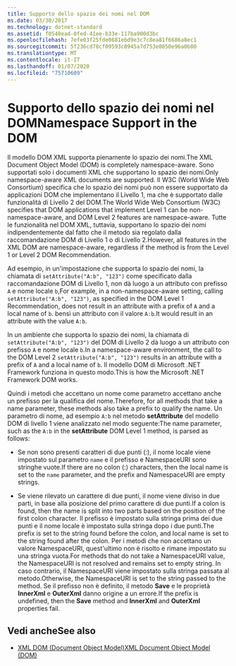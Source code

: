 ```yaml
---
title: Supporto dello spazio dei nomi nel DOM
ms.date: 03/30/2017
ms.technology: dotnet-standard
ms.assetid: f0548ead-0fed-41ee-b33e-117ba900d3bc
ms.openlocfilehash: 7efe03f25fde0681ebd9e3c7c8ea81f6686a8ec1
ms.sourcegitcommit: 5f236cd78cf09593c8945a7d753e0850e96a0b80
ms.translationtype: MT
ms.contentlocale: it-IT
ms.lasthandoff: 01/07/2020
ms.locfileid: "75710609"
---
```

# <a name="namespace-support-in-the-dom"></a><span data-ttu-id="dccc0-102">Supporto dello spazio dei nomi nel DOM</span><span class="sxs-lookup"><span data-stu-id="dccc0-102">Namespace Support in the DOM</span></span>
<span data-ttu-id="dccc0-103">Il modello DOM XML supporta pienamente lo spazio dei nomi.</span><span class="sxs-lookup"><span data-stu-id="dccc0-103">The XML Document Object Model (DOM) is completely namespace-aware.</span></span> <span data-ttu-id="dccc0-104">Sono supportati solo i documenti XML che supportano lo spazio dei nomi.</span><span class="sxs-lookup"><span data-stu-id="dccc0-104">Only namespace-aware XML documents are supported.</span></span> <span data-ttu-id="dccc0-105">Il W3C (World Wide Web Consortium) specifica che lo spazio dei nomi può non essere supportato da applicazioni DOM che implementano il Livello 1, ma che è supportato dalle funzionalità di Livello 2 del DOM.</span><span class="sxs-lookup"><span data-stu-id="dccc0-105">The World Wide Web Consortium (W3C) specifies that DOM applications that implement Level 1 can be non-namespace-aware, and DOM Level 2 features are namespace-aware.</span></span> <span data-ttu-id="dccc0-106">Tutte le funzionalità nel DOM XML, tuttavia, supportano lo spazio dei nomi indipendentemente dal fatto che il metodo sia regolato dalla raccomandazione DOM di Livello 1 o di Livello 2.</span><span class="sxs-lookup"><span data-stu-id="dccc0-106">However, all features in the XML DOM are namespace-aware, regardless if the method is from the Level 1 or Level 2 DOM Recommendation.</span></span>  
  
 <span data-ttu-id="dccc0-107">Ad esempio, in un'impostazione che supporta lo spazio dei nomi, la chiamata di `setAttribute("A:b", "123")` come specificato dalla raccomandazione DOM di Livello 1, non dà luogo a un attributo con prefisso `A` e nome locale `b`,</span><span class="sxs-lookup"><span data-stu-id="dccc0-107">For example, in a non-namespace-aware setting, calling `setAttribute("A:b", "123")`, as specified in the DOM Level 1 Recommendation, does not result in an attribute with a prefix of `A` and a local name of `b`.</span></span> <span data-ttu-id="dccc0-108">bensì un attributo con il valore `A:b`.</span><span class="sxs-lookup"><span data-stu-id="dccc0-108">It would result in an attribute with the value `A:b`.</span></span>  
  
 <span data-ttu-id="dccc0-109">In un ambiente che supporta lo spazio dei nomi, la chiamata di `setAttribute("A:b", "123")` del DOM di Livello 2 dà luogo a un attributo con prefisso `A` e nome locale `b`.</span><span class="sxs-lookup"><span data-stu-id="dccc0-109">In a namespace-aware environment, the call to the DOM Level 2 `setAttribute("A:b", "123")` results in an attribute with a prefix of `A` and a local name of `b`.</span></span> <span data-ttu-id="dccc0-110">Il modello DOM di Microsoft .NET Framework funziona in questo modo.</span><span class="sxs-lookup"><span data-stu-id="dccc0-110">This is how the Microsoft .NET Framework DOM works.</span></span>  
  
 <span data-ttu-id="dccc0-111">Quindi i metodi che accettano un nome come parametro accettano anche un prefisso per la qualifica del nome.</span><span class="sxs-lookup"><span data-stu-id="dccc0-111">Therefore, for all methods that take a name parameter, these methods also take a prefix to qualify the name.</span></span> <span data-ttu-id="dccc0-112">Un parametro di nome, ad esempio `A:b` nel metodo **setAttribute** del modello DOM di livello 1 viene analizzato nel modo seguente:</span><span class="sxs-lookup"><span data-stu-id="dccc0-112">The name parameter, such as the `A:b` in the **setAttribute** DOM Level 1 method, is parsed as follows:</span></span>  
  
- <span data-ttu-id="dccc0-113">Se non sono presenti caratteri di due punti (:), il nome locale viene impostato sul parametro `name` e il prefisso e NamespaceURI sono stringhe vuote.</span><span class="sxs-lookup"><span data-stu-id="dccc0-113">If there are no colon (:) characters, then the local name is set to the `name` parameter, and the prefix and NamespaceURI are empty strings.</span></span>  
  
- <span data-ttu-id="dccc0-114">Se viene rilevato un carattere di due punti, il nome viene diviso in due parti, in base alla posizione del primo carattere di due punti.</span><span class="sxs-lookup"><span data-stu-id="dccc0-114">If a colon is found, then the name is split into two parts based on the position of the first colon character.</span></span> <span data-ttu-id="dccc0-115">Il prefisso è impostato sulla stringa prima dei due punti e il nome locale è impostato sulla stringa dopo i due punti.</span><span class="sxs-lookup"><span data-stu-id="dccc0-115">The prefix is set to the string found before the colon, and local name is set to the string found after the colon.</span></span> <span data-ttu-id="dccc0-116">Per i metodi che non accettano un valore NamespaceURI, quest'ultimo non è risolto e rimane impostato su una stringa vuota.</span><span class="sxs-lookup"><span data-stu-id="dccc0-116">For methods that do not take a NamespaceURI value, the NamespaceURI is not resolved and remains set to empty string.</span></span> <span data-ttu-id="dccc0-117">In caso contrario, il NamespaceURI viene impostato sulla stringa passata al metodo.</span><span class="sxs-lookup"><span data-stu-id="dccc0-117">Otherwise, the NamespaceURI is set to the string passed to the method.</span></span> <span data-ttu-id="dccc0-118">Se il prefisso non è definito, il metodo **Save** e le proprietà **InnerXml** e **OuterXml** danno origine a un errore.</span><span class="sxs-lookup"><span data-stu-id="dccc0-118">If the prefix is undefined, then the **Save** method and **InnerXml** and **OuterXml** properties fail.</span></span>  
  
## <a name="see-also"></a><span data-ttu-id="dccc0-119">Vedi anche</span><span class="sxs-lookup"><span data-stu-id="dccc0-119">See also</span></span>

- [<span data-ttu-id="dccc0-120">XML DOM (Document Object Model)</span><span class="sxs-lookup"><span data-stu-id="dccc0-120">XML Document Object Model (DOM)</span></span>](../../../../docs/standard/data/xml/xml-document-object-model-dom.md)
